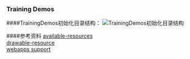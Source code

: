 ### Training Demos

####TrainingDemos初始化目录结构：
![TrainingDemos初始化目录结构](http://upload-images.jianshu.io/upload_images/6322932-70a43dede1226b4f.png?imageMogr2/auto-orient/strip%7CimageView2/2/w/1240)

####参考资料
[available-resources]   
[drawable-resource]   
[webapps support]

[drawable-resource]:https://developer.android.com/guide/topics/resources/drawable-resource.html
[available-resources]:https://developer.android.com/guide/topics/resources/available-resources.html
[webapps support]:https://developer.android.com/guide/webapps/index.html